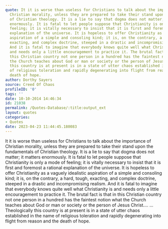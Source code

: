 ```yaml
---
quote: It it is worse than useless for Christians to talk about the importance of
  Christian morality, unless they are prepared to take their stand upon the fundamentals
  of Christian theology. It is a lie to say that dogma does not matter; it matters
  enormously. It is fatal to let people suppose that Christianity is only a mode of
  feeling; it is vitally necessary to insist that it is first and foremost a rational
  explanation of the universe. It is hopeless to offer Christianity as a vaguely idealistic
  aspiration of a simple and consoling kind; it is, on the contrary, a hard, tough,
  exacting, and complex doctrine, steeped in a drastic and incompromising realism.
  And it is fatal to imagine that everybody knows quite well what Christianity is
  and needs only a little encouragement to practice it. The brutal fact is that in
  this Christian country not one person in a hundred has the faintest notion what
  the Church teaches about God or man or society or the person of Jesus Christ….  …Theologically
  this country is at present is in a state of utter chaos established in the name
  of religious toleration and rapidly degenerating into flight from reason and the
  death of hope.
author: Dorthy Sayers
source: Creed Of Chaos
profileID: '0'
tags: ''
date: 10-10-2014 14:46:34
id: 21038
permalink: /Quotes-Database/:title:output_ext
layout: quotes
categories:
- Quotes
date: 2023-04-23 11:44:45.180083
---
```

It it is worse than useless for Christians to talk about the importance of
  Christian morality, unless they are prepared to take their stand upon the fundamentals
  of Christian theology. It is a lie to say that dogma does not matter; it matters
  enormously. It is fatal to let people suppose that Christianity is only a mode of
  feeling; it is vitally necessary to insist that it is first and foremost a rational
  explanation of the universe. It is hopeless to offer Christianity as a vaguely idealistic
  aspiration of a simple and consoling kind; it is, on the contrary, a hard, tough,
  exacting, and complex doctrine, steeped in a drastic and incompromising realism.
  And it is fatal to imagine that everybody knows quite well what Christianity is
  and needs only a little encouragement to practice it. The brutal fact is that in
  this Christian country not one person in a hundred has the faintest notion what
  the Church teaches about God or man or society or the person of Jesus Christ….  …Theologically
  this country is at present is in a state of utter chaos established in the name
  of religious toleration and rapidly degenerating into flight from reason and the
  death of hope.